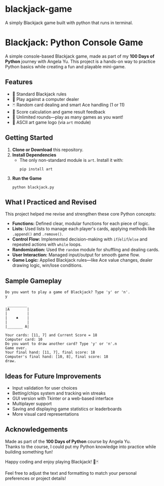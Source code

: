 # blackjack-game
A simply Blackjack game built with python that runs in terminal.

# Blackjack: Python Console Game

A simple console-based Blackjack game, made as part of my **100 Days of Python** journey with Angela Yu. This project is a hands-on way to practice Python basics while creating a fun and playable mini-game.

## Features

- 🎴 Standard Blackjack rules
- 🤖 Play against a computer dealer
- 🃏 Random card dealing and smart Ace handling (1 or 11)
- 📝 Score calculation and game result feedback
- 🔁 Unlimited rounds—play as many games as you want!
- 🎨 ASCII art game logo (via `art` module)

## Getting Started

1. **Clone or Download** this repository.
2. **Install Dependencies**
   - The only non-standard module is `art`. Install it with:
     ```
     pip install art
     ```
3. **Run the Game**
   ```
   python blackjack.py
   ```

## What I Practiced and Revised

This project helped me revise and strengthen these core Python concepts:

- **Functions:** Defined clear, modular functions for each piece of logic.
- **Lists:** Used lists to manage each player's cards, applying methods like `.append()` and `.remove()`.
- **Control Flow:** Implemented decision-making with `if`/`elif`/`else` and repeated actions with `while` loops.
- **Randomization:** Used the `random` module for shuffling and dealing cards.
- **User Interaction:** Managed input/output for smooth game flow.
- **Game Logic:** Applied Blackjack rules—like Ace value changes, dealer drawing logic, win/lose conditions.

## Sample Gameplay

```
Do you want to play a game of Blackjack? Type 'y' or 'n'.
y

 _________
|A        |
|         |
|    ♠    |
|         |
|_______ A|

Your cards: [11, 7] and Current Score = 18
Computer card: 10
Do you want to draw another card? Type 'y' or 'n'.n
Game over.
Your final hand: [11, 7], final score: 18
Computer's final hand: [10, 8], final score: 18
draw.
```

## Ideas for Future Improvements

- Input validation for user choices
- Betting/chips system and tracking win streaks
- GUI version with Tkinter or a web-based interface
- Multiplayer support
- Saving and displaying game statistics or leaderboards
- More visual card representations

## Acknowledgements

Made as part of the **100 Days of Python** course by Angela Yu.  
Thanks to the course, I could put my Python knowledge into practice while building something fun!

Happy coding and enjoy playing Blackjack! 🖤🃏

Feel free to adjust the text and formatting to match your personal preferences or project details!
